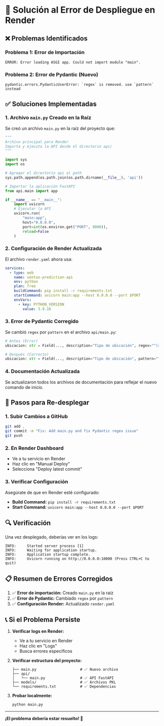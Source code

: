 # 🔧 Solución al Error de Despliegue en Render

## ❌ Problemas Identificados

### Problema 1: Error de Importación
```
ERROR: Error loading ASGI app. Could not import module "main".
```

### Problema 2: Error de Pydantic (Nuevo)
```
pydantic.errors.PydanticUserError: `regex` is removed. use `pattern` instead
```

## ✅ Soluciones Implementadas

### 1. **Archivo `main.py` Creado en la Raíz**

Se creó un archivo `main.py` en la raíz del proyecto que:

```python
"""
Archivo principal para Render
Importa y ejecuta la API desde el directorio api/
"""

import sys
import os

# Agregar el directorio api al path
sys.path.append(os.path.join(os.path.dirname(__file__), 'api'))

# Importar la aplicación FastAPI
from api.main import app

if __name__ == "__main__":
    import uvicorn
    # Ejecutar la API
    uvicorn.run(
        "main:app",
        host="0.0.0.0",
        port=int(os.environ.get("PORT", 8000)),
        reload=False
    )
```

### 2. **Configuración de Render Actualizada**

El archivo `render.yaml` ahora usa:

```yaml
services:
  - type: web
    name: ventas-prediction-api
    env: python
    plan: free
    buildCommand: pip install -r requirements.txt
    startCommand: uvicorn main:app --host 0.0.0.0 --port $PORT
    envVars:
      - key: PYTHON_VERSION
        value: 3.9.16
```

### 3. **Error de Pydantic Corregido**

Se cambió `regex` por `pattern` en el archivo `api/main.py`:

```python
# Antes (Error)
ubicacion: str = Field(..., description="Tipo de ubicación", regex="^(rural|suburbana|urbana)$")

# Después (Correcto)
ubicacion: str = Field(..., description="Tipo de ubicación", pattern="^(rural|suburbana|urbana)$")
```

### 4. **Documentación Actualizada**

Se actualizaron todos los archivos de documentación para reflejar el nuevo comando de inicio.

## 🚀 Pasos para Re-desplegar

### 1. **Subir Cambios a GitHub**
```bash
git add .
git commit -m "Fix: Add main.py and fix Pydantic regex issue"
git push
```

### 2. **En Render Dashboard**
- Ve a tu servicio en Render
- Haz clic en "Manual Deploy"
- Selecciona "Deploy latest commit"

### 3. **Verificar Configuración**
Asegúrate de que en Render esté configurado:
- **Build Command:** `pip install -r requirements.txt`
- **Start Command:** `uvicorn main:app --host 0.0.0.0 --port $PORT`

## 🔍 Verificación

Una vez desplegado, deberías ver en los logs:

```
INFO:     Started server process [1]
INFO:     Waiting for application startup.
INFO:     Application startup complete.
INFO:     Uvicorn running on http://0.0.0.0:10000 (Press CTRL+C to quit)
```

## 📋 Resumen de Errores Corregidos

1. ✅ **Error de importación:** Creado `main.py` en la raíz
2. ✅ **Error de Pydantic:** Cambiado `regex` por `pattern`
3. ✅ **Configuración Render:** Actualizado `render.yaml`

## 📞 Si el Problema Persiste

1. **Verificar logs en Render:**
   - Ve a tu servicio en Render
   - Haz clic en "Logs"
   - Busca errores específicos

2. **Verificar estructura del proyecto:**
   ```
   ├── main.py                    # ✅ Nuevo archivo
   ├── api/
   │   └── main.py                # ✅ API FastAPI
   ├── models/                    # ✅ Archivos PKL
   └── requirements.txt           # ✅ Dependencias
   ```

3. **Probar localmente:**
   ```bash
   python main.py
   ```

---

**¡El problema debería estar resuelto! 🎉**
